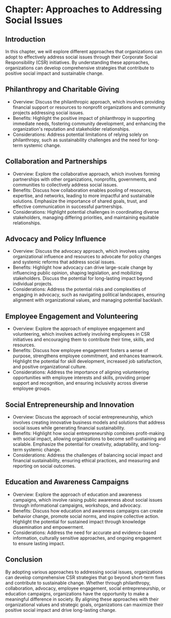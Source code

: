 Chapter: Approaches to Addressing Social Issues
===============================================

Introduction
------------

In this chapter, we will explore different approaches that organizations can adopt to effectively address social issues through their Corporate Social Responsibility (CSR) initiatives. By understanding these approaches, organizations can develop comprehensive strategies that contribute to positive social impact and sustainable change.

Philanthropy and Charitable Giving
----------------------------------

* Overview: Discuss the philanthropic approach, which involves providing financial support or resources to nonprofit organizations and community projects addressing social issues.
* Benefits: Highlight the positive impact of philanthropy in supporting immediate needs, fostering community development, and enhancing the organization's reputation and stakeholder relationships.
* Considerations: Address potential limitations of relying solely on philanthropy, such as sustainability challenges and the need for long-term systemic change.

Collaboration and Partnerships
------------------------------

* Overview: Explore the collaborative approach, which involves forming partnerships with other organizations, nonprofits, governments, and communities to collectively address social issues.
* Benefits: Discuss how collaboration enables pooling of resources, expertise, and networks, leading to more impactful and sustainable solutions. Emphasize the importance of shared goals, trust, and effective communication in successful partnerships.
* Considerations: Highlight potential challenges in coordinating diverse stakeholders, managing differing priorities, and maintaining equitable relationships.

Advocacy and Policy Influence
-----------------------------

* Overview: Discuss the advocacy approach, which involves using organizational influence and resources to advocate for policy changes and systemic reforms that address social issues.
* Benefits: Highlight how advocacy can drive large-scale change by influencing public opinion, shaping legislation, and mobilizing stakeholders. Discuss the potential for long-lasting impact beyond individual projects.
* Considerations: Address the potential risks and complexities of engaging in advocacy, such as navigating political landscapes, ensuring alignment with organizational values, and managing potential backlash.

Employee Engagement and Volunteering
------------------------------------

* Overview: Explore the approach of employee engagement and volunteering, which involves actively involving employees in CSR initiatives and encouraging them to contribute their time, skills, and resources.
* Benefits: Discuss how employee engagement fosters a sense of purpose, strengthens employee commitment, and enhances teamwork. Highlight the potential for skill development, increased job satisfaction, and positive organizational culture.
* Considerations: Address the importance of aligning volunteering opportunities with employee interests and skills, providing proper support and recognition, and ensuring inclusivity across diverse employee groups.

Social Entrepreneurship and Innovation
--------------------------------------

* Overview: Discuss the approach of social entrepreneurship, which involves creating innovative business models and solutions that address social issues while generating financial sustainability.
* Benefits: Highlight how social entrepreneurship combines profit-making with social impact, allowing organizations to become self-sustaining and scalable. Emphasize the potential for creativity, adaptability, and long-term systemic change.
* Considerations: Address the challenges of balancing social impact and financial sustainability, ensuring ethical practices, and measuring and reporting on social outcomes.

Education and Awareness Campaigns
---------------------------------

* Overview: Explore the approach of education and awareness campaigns, which involve raising public awareness about social issues through informational campaigns, workshops, and advocacy.
* Benefits: Discuss how education and awareness campaigns can create behavior change, promote social norms, and inspire collective action. Highlight the potential for sustained impact through knowledge dissemination and empowerment.
* Considerations: Address the need for accurate and evidence-based information, culturally sensitive approaches, and ongoing engagement to ensure lasting impact.

Conclusion
----------

By adopting various approaches to addressing social issues, organizations can develop comprehensive CSR strategies that go beyond short-term fixes and contribute to sustainable change. Whether through philanthropy, collaboration, advocacy, employee engagement, social entrepreneurship, or education campaigns, organizations have the opportunity to make a meaningful difference in society. By aligning these approaches with their organizational values and strategic goals, organizations can maximize their positive social impact and drive long-lasting change.
